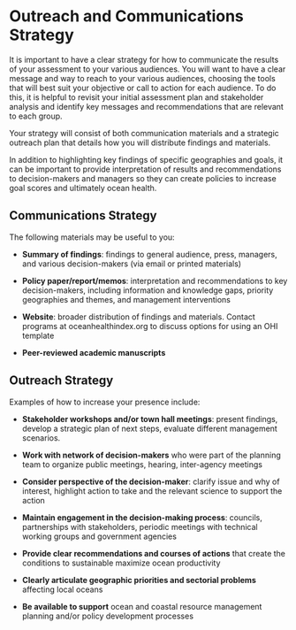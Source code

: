 # Outreach and Communications Strategy

It is important to have a clear strategy for how to communicate the results of your assessment to your various audiences. You will want to have a clear message and way to reach to your various audiences, choosing the tools that will best suit your objective or call to action for each audience. To do this, it is helpful to revisit your initial assessment plan and stakeholder analysis and identify key messages and recommendations that are relevant to each group.

Your strategy will consist of both communication materials and a strategic outreach plan that details how you will distribute findings and materials.

In addition to highlighting key findings of specific geographies and goals, it can be important to provide interpretation of results and recommendations to decision-makers and managers so they can create policies to increase goal scores and ultimately ocean health.

## Communications Strategy

The following materials may be useful to you:

-	**Summary of findings**: findings to general audience, press, managers, and various decision-makers (via email or printed materials)

-	**Policy paper/report/memos**: interpretation and recommendations to key decision-makers, including information and knowledge gaps, priority geographies and themes, and management interventions

-	**Website**: broader distribution of findings and materials. Contact programs at oceanhealthindex.org to discuss options for using an OHI template

-	**Peer-reviewed academic manuscripts**

## Outreach Strategy

Examples of how to increase your presence include:

-	**Stakeholder workshops and/or town hall meetings**: present findings, develop a strategic plan of next steps, evaluate different management scenarios.

-	**Work with network of decision-makers** who were part of the planning team to organize public meetings, hearing, inter-agency meetings

-	**Consider perspective of the decision-maker**: clarify issue and why of interest, highlight action to take and the relevant science to support the action

-	**Maintain engagement in the decision-making process**: councils, partnerships with stakeholders, periodic meetings with technical working groups and government agencies

-	**Provide clear recommendations and courses of actions** that create the conditions to sustainable maximize ocean productivity

-	**Clearly articulate geographic priorities and sectorial problems** affecting local oceans

-	**Be available to support** ocean and coastal resource management planning and/or policy development processes
